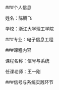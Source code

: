 ###个人信息 

姓名：陈腾飞

学校：浙江大学理工学院

###专业：电子信息工程

###课程内容

课程名称：信号与系统

任课老师：王一刚

###<a heref="https://github.com/ctf1120/Git.git">信号与系统实践环节
